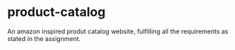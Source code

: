 # product-catalog
An amazon inspired produt catalog website, fulfilling all the requirements as stated in the assignment.
